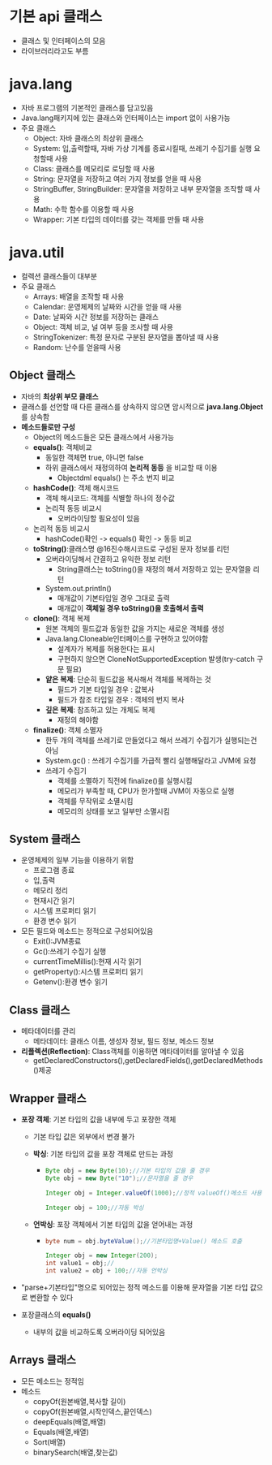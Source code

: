# 기본 api 클래스

* 클래스 및 인터페이스의 모음
* 라이브러리라고도 부름

# java.lang

* 자바 프로그램의 기본적인 클래스를 담고있음
* Java.lang패키지에 있는 클래스와 인터페이스는 import 없이 사용가능
* 주요 클래스
  * Object: 자바 클래스의 최상위 클래스
  * System: 입,출력할때, 자바 가상 기계를 종료시킬때, 쓰레기 수집기를 실행 요청할때 사용
  * Class: 클래스를 메모리로 로딩할 때 사용
  * String: 문자열을 저장하고 여러 가지 정보를 얻을 때 사용
  * StringBuffer, StringBuilder: 문자열을 저장하고 내부 문자열을 조작할 때 사용
  * Math: 수학 함수를 이용할 때 사용
  * Wrapper: 기본 타입의 데이터를 갖는 객체를 만들 때 사용

# java.util

* 컬렉션 클래스들이 대부분
* 주요 클래스
  * Arrays: 배열을 조작할 때 사용
  * Calendar: 운영체제의 날짜와 시간을 얻을 때 사용
  * Date: 날짜와 시간 정보를 저장하는 클래스
  * Object: 객체 비교, 널 여부 등을 조사할 때 사용
  * StringTokenizer: 특정 문자로 구분된 문자열을 뽑아낼 때 사용
  * Random: 난수를 얻을때 사용

## Object 클래스

* 자바의 __최상위 부모 클래스__
* 클래스를 선언할 때 다른 클래스를 상속하지 않으면 암시적으로 __java.lang.Object__ 를 상속함
* __메소드들로만 구성__
  * Object의 메소드들은 모든 클래스에서 사용가능
  * __equals()__: 객체비교
    * 동일한 객체면 true, 아니면 false
    * 하위 클래스에서 재정의하여 __논리적 동등__ 을 비교할 때 이용
      * Objectdml equals() 는 주소 번지 비교
  * __hashCode()__: 객체 해시코드
    * 객체 해시코드: 객체를 식별할 하나의 정수값
    * 논리적 동등 비교시
      * 오버라이딩할 필요성이 있음
  * 논리적 동등 비교시
    * hashCode()확인 -> equals() 확인 -> 동등 비교
  * __toString()__:클래스명 @16진수해시코드로 구성된 문자 정보를 리턴
    * 오버라이딩해서 간결하고 유익한 정보 리턴
      * String클래스는 toString()을 재정의 해서 저장하고 있는 문자열을 리턴
    * System.out.println()
      * 매개값이 기본타입일 경우 그대로 출력
      * 매개값이 __객체일 경우 toString()을 호출해서 출력__
  * __clone()__: 객체 복제
    * 원본 객체의 필드값과 동일한 값을 가지는 새로운 객체를 생성
    * Java.lang.Cloneable인터페이스를 구현하고 있어야함
      * 설계자가 복제를 허용한다는 표시
      * 구현하지 않으면 CloneNotSupportedException 발생(try-catch 구문 필요)
    * __얕은 복제__: 단순히 필드값을 복사해서 객체를 복제하는 것
      * 필드가 기본 타입일 경우 : 값복사
      * 필드가 참조 타입일 경우 : 객체의 번지 복사
    * __깊은 복제__: 참조하고 있는 개체도 복제
      * 재정의 해야함
  * __finalize()__: 객체 소멸자
    * 한두 개의 객체를 쓰레기로 만들었다고 해서 쓰레기 수집기가 실행되는건 아님
    * System.gc() : 쓰레기 수집기를 가급적 빨리 실행해달라고 JVM에 요청
    * 쓰레기 수집기
      * 객체를 소멸하기 직전에 finalize()를 실행시킴
      * 메모리가 부족할 때, CPU가 한가할때 JVM이 자동으로 실행
      * 객체를 무작위로 소멸시킴
      * 메모리의 상태를 보고 일부만 소멸시킴

## System 클래스

* 운영체제의 일부 기능을 이용하기 위함
  * 프로그램 종료
  * 입,출력
  * 메모리 정리
  * 현재시간 읽기
  * 시스템 프로퍼티 읽기
  * 환경 변수 읽기
* 모든 필드와 메소드는 정적으로 구성되어있음
  * Exit():JVM종료
  * Gc():쓰레기 수집기 실행
  * currentTimeMillis():현재 시각 읽기
  * getProperty():시스템 프로퍼티 읽기
  * Getenv():환경 변수 읽기

## Class 클래스

* 메타데이터를 관리
  * 메타데이터: 클래스 이름, 생성자 정보, 필드 정보, 메소드 정보
* __리플렉션(Reflection)__: Class객체를 이용하면 메타데이터를 알아낼 수 있음
  * getDeclaredConstructors(),getDeclaredFields(),getDeclaredMethods()제공

## Wrapper 클래스

* __포장 객체__: 기본 타입의 값을 내부에 두고 포장한 객체

  * 기본 타입 값은 외부에서 변경 불가

  * __박싱__: 기본 타입의 값을 포장 객체로 만드는 과정

    * ```java
      Byte obj = new Byte(10);//기본 타입의 값을 줄 경우
      Byte obj = new Byte("10");//문자열을 줄 경우
      
      Integer obj = Integer.valueOf(1000);//정적 valueOf()메소드 사용
      
      Integer obj = 100;//자동 박싱
      ```

  * __언박싱__: 포장 객체에서 기본 타입의 값을 얻어내는 과정

    * ```java
      byte num = obj.byteValue();//기본타입명+Value() 메소드 호출
      
      Integer obj = new Integer(200);
      int value1 = obj;//
      int value2 = obj + 100;//자동 언박싱
      ```

* "parse+기본타입"명으로 되어있는 정적 메소드를 이용해 문자열을 기본 타입 값으로 변환할 수 있다
* 포장클래스의 __equals()__
  * 내부의 값을 비교하도록 오버라이딩 되어있음

## Arrays 클래스

* 모든 메소드는 정적임
* 메소드
  * copyOf(원본배열,복사할 길이)
  * copyOf(원본배열,시작인덱스,끝인덱스)
  * deepEquals(배열,배열)
  * Equals(배열,배열)
  * Sort(배열)
  * binarySearch(배열,찾는값)